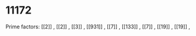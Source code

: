 # 11172

Prime factors: [[2]] , [[2]] , [[3]] , [[931]] , [[7]] , [[133]] , [[7]] , [[19]] , [[19]] , 